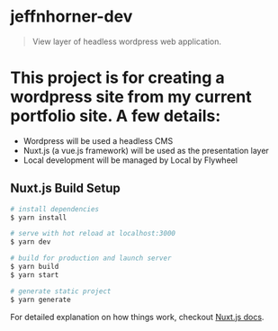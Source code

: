 # jeffnhorner-dev

> View layer of headless wordpress web application.

# This project is for creating a wordpress site from my current portfolio site. A few details:

- Wordpress will be used a headless CMS
- Nuxt.js (a vue.js framework) will be used as the presentation layer
- Local development will be managed by Local by Flywheel

## Nuxt.js Build Setup

``` bash
# install dependencies
$ yarn install

# serve with hot reload at localhost:3000
$ yarn dev

# build for production and launch server
$ yarn build
$ yarn start

# generate static project
$ yarn generate
```

For detailed explanation on how things work, checkout [Nuxt.js docs](https://nuxtjs.org).
